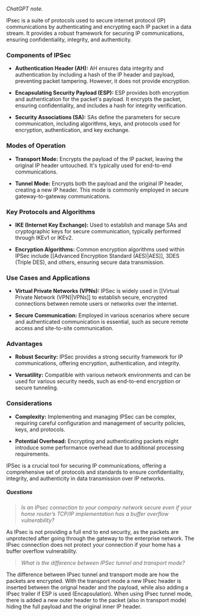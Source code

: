 *ChatGPT note.*

IPsec is a suite of protocols used to secure internet protocol (IP) communications by authenticating and encrypting each IP packet in a data stream. It provides a robust framework for securing IP communications, ensuring confidentiality, integrity, and authenticity.

### Components of IPSec

- **Authentication Header (AH):** AH ensures data integrity and authentication by including a hash of the IP header and payload, preventing packet tampering. However, it does not provide encryption.

- **Encapsulating Security Payload (ESP):** ESP provides both encryption and authentication for the packet's payload. It encrypts the packet, ensuring confidentiality, and includes a hash for integrity verification.

- **Security Associations (SA):** SAs define the parameters for secure communication, including algorithms, keys, and protocols used for encryption, authentication, and key exchange.


### Modes of Operation

- **Transport Mode:** Encrypts the payload of the IP packet, leaving the original IP header untouched. It's typically used for end-to-end communications.

- **Tunnel Mode:** Encrypts both the payload and the original IP header, creating a new IP header. This mode is commonly employed in secure gateway-to-gateway communications.


### Key Protocols and Algorithms

- **IKE (Internet Key Exchange):** Used to establish and manage SAs and cryptographic keys for secure communication, typically performed through IKEv1 or IKEv2.

- **Encryption Algorithms:** Common encryption algorithms used within IPSec include [[Advanced Encryption Standard (AES)|AES]], 3DES (Triple DES), and others, ensuring secure data transmission.


### Use Cases and Applications

- **Virtual Private Networks (VPNs):** IPSec is widely used in [[Virtual Private Network (VPN)|VPNs]] to establish secure, encrypted connections between remote users or networks over the internet.

- **Secure Communication:** Employed in various scenarios where secure and authenticated communication is essential, such as secure remote access and site-to-site communication.


### Advantages

- **Robust Security:** IPSec provides a strong security framework for IP communications, offering encryption, authentication, and integrity.

- **Versatility:** Compatible with various network environments and can be used for various security needs, such as end-to-end encryption or secure tunneling.


### Considerations

- **Complexity:** Implementing and managing IPSec can be complex, requiring careful configuration and management of security policies, keys, and protocols.

- **Potential Overhead:** Encrypting and authenticating packets might introduce some performance overhead due to additional processing requirements.


IPSec is a crucial tool for securing IP communications, offering a comprehensive set of protocols and standards to ensure confidentiality, integrity, and authenticity in data transmission over IP networks.


##### Questions
> *Is an IPsec connection to your company network secure even if your home router’s TCP/IP implementation has a buffer overflow vulnerability?*

As IPsec is not providing a full end to end security, as the packets are unprotected after
going through the gateway to the enterprise network. The IPsec connection does not protect
your connection if your home has a buffer overflow vulnerability.

> *What is the difference between IPSec tunnel and transport mode?*

The difference between IPsec tunnel and transport mode are how the packets are encrypted.
With the transport mode a new IPsec header is inserted between the orignal header and
the payload, while also adding a IPsec trailer if ESP is used (Encapsulation). When using
IPsec tunnel mode, there is added a new outer header to the packet (also in transport mode)
hiding the full payload and the original inner IP header.